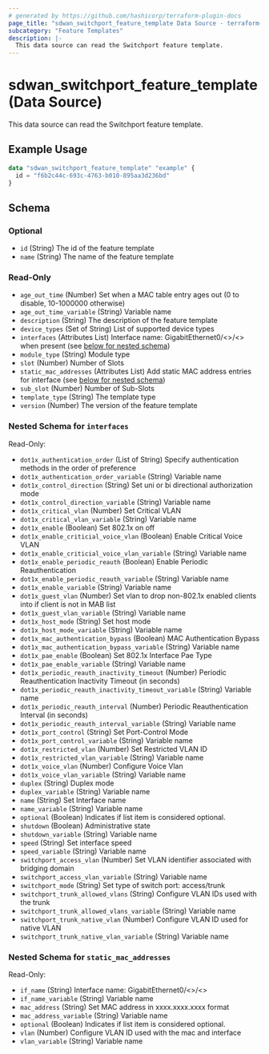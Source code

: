 ```yaml
---
# generated by https://github.com/hashicorp/terraform-plugin-docs
page_title: "sdwan_switchport_feature_template Data Source - terraform-provider-sdwan"
subcategory: "Feature Templates"
description: |-
  This data source can read the Switchport feature template.
---
```


# sdwan_switchport_feature_template (Data Source)

This data source can read the Switchport feature template.

## Example Usage

```terraform
data "sdwan_switchport_feature_template" "example" {
  id = "f6b2c44c-693c-4763-b010-895aa3d236bd"
}
```

<!-- schema generated by tfplugindocs -->
## Schema

### Optional

- `id` (String) The id of the feature template
- `name` (String) The name of the feature template

### Read-Only

- `age_out_time` (Number) Set when a MAC table entry ages out (0 to disable, 10-1000000 otherwise)
- `age_out_time_variable` (String) Variable name
- `description` (String) The description of the feature template
- `device_types` (Set of String) List of supported device types
- `interfaces` (Attributes List) Interface name: GigabitEthernet0/<>/<> when present (see [below for nested schema](#nestedatt--interfaces))
- `module_type` (String) Module type
- `slot` (Number) Number of Slots
- `static_mac_addresses` (Attributes List) Add static MAC address entries for interface (see [below for nested schema](#nestedatt--static_mac_addresses))
- `sub_slot` (Number) Number of Sub-Slots
- `template_type` (String) The template type
- `version` (Number) The version of the feature template

<a id="nestedatt--interfaces"></a>
### Nested Schema for `interfaces`

Read-Only:

- `dot1x_authentication_order` (List of String) Specify authentication methods in the order of preference
- `dot1x_authentication_order_variable` (String) Variable name
- `dot1x_control_direction` (String) Set uni or bi directional authorization mode
- `dot1x_control_direction_variable` (String) Variable name
- `dot1x_critical_vlan` (Number) Set Critical VLAN
- `dot1x_critical_vlan_variable` (String) Variable name
- `dot1x_enable` (Boolean) Set 802.1x on off
- `dot1x_enable_criticial_voice_vlan` (Boolean) Enable Critical Voice VLAN
- `dot1x_enable_criticial_voice_vlan_variable` (String) Variable name
- `dot1x_enable_periodic_reauth` (Boolean) Enable Periodic Reauthentication
- `dot1x_enable_periodic_reauth_variable` (String) Variable name
- `dot1x_enable_variable` (String) Variable name
- `dot1x_guest_vlan` (Number) Set vlan to drop non-802.1x enabled clients into if client is not in MAB list
- `dot1x_guest_vlan_variable` (String) Variable name
- `dot1x_host_mode` (String) Set host mode
- `dot1x_host_mode_variable` (String) Variable name
- `dot1x_mac_authentication_bypass` (Boolean) MAC Authentication Bypass
- `dot1x_mac_authentication_bypass_variable` (String) Variable name
- `dot1x_pae_enable` (Boolean) Set 802.1x Interface Pae Type
- `dot1x_pae_enable_variable` (String) Variable name
- `dot1x_periodic_reauth_inactivity_timeout` (Number) Periodic Reauthentication Inactivity Timeout (in seconds)
- `dot1x_periodic_reauth_inactivity_timeout_variable` (String) Variable name
- `dot1x_periodic_reauth_interval` (Number) Periodic Reauthentication Interval (in seconds)
- `dot1x_periodic_reauth_interval_variable` (String) Variable name
- `dot1x_port_control` (String) Set Port-Control Mode
- `dot1x_port_control_variable` (String) Variable name
- `dot1x_restricted_vlan` (Number) Set Restricted VLAN ID
- `dot1x_restricted_vlan_variable` (String) Variable name
- `dot1x_voice_vlan` (Number) Configure Voice Vlan
- `dot1x_voice_vlan_variable` (String) Variable name
- `duplex` (String) Duplex mode
- `duplex_variable` (String) Variable name
- `name` (String) Set Interface name
- `name_variable` (String) Variable name
- `optional` (Boolean) Indicates if list item is considered optional.
- `shutdown` (Boolean) Administrative state
- `shutdown_variable` (String) Variable name
- `speed` (String) Set interface speed
- `speed_variable` (String) Variable name
- `switchport_access_vlan` (Number) Set VLAN identifier associated with bridging domain
- `switchport_access_vlan_variable` (String) Variable name
- `switchport_mode` (String) Set type of switch port: access/trunk
- `switchport_trunk_allowed_vlans` (String) Configure VLAN IDs used with the trunk
- `switchport_trunk_allowed_vlans_variable` (String) Variable name
- `switchport_trunk_native_vlan` (Number) Configure VLAN ID used for native VLAN
- `switchport_trunk_native_vlan_variable` (String) Variable name


<a id="nestedatt--static_mac_addresses"></a>
### Nested Schema for `static_mac_addresses`

Read-Only:

- `if_name` (String) Interface name: GigabitEthernet0/<>/<>
- `if_name_variable` (String) Variable name
- `mac_address` (String) Set MAC address in xxxx.xxxx.xxxx format
- `mac_address_variable` (String) Variable name
- `optional` (Boolean) Indicates if list item is considered optional.
- `vlan` (Number) Configure VLAN ID used with the mac and interface
- `vlan_variable` (String) Variable name
